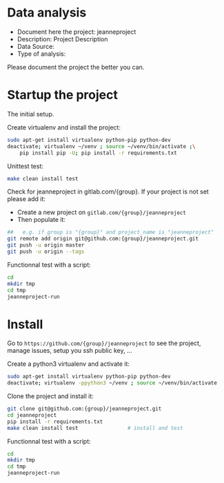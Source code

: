 # Data analysis
- Document here the project: jeanneproject
- Description: Project Description
- Data Source:
- Type of analysis:

Please document the project the better you can.

# Startup the project

The initial setup.

Create virtualenv and install the project:
```bash
sudo apt-get install virtualenv python-pip python-dev
deactivate; virtualenv ~/venv ; source ~/venv/bin/activate ;\
    pip install pip -U; pip install -r requirements.txt
```

Unittest test:
```bash
make clean install test
```

Check for jeanneproject in gitlab.com/{group}.
If your project is not set please add it:

- Create a new project on `gitlab.com/{group}/jeanneproject`
- Then populate it:

```bash
##   e.g. if group is "{group}" and project_name is "jeanneproject"
git remote add origin git@github.com:{group}/jeanneproject.git
git push -u origin master
git push -u origin --tags
```

Functionnal test with a script:

```bash
cd
mkdir tmp
cd tmp
jeanneproject-run
```

# Install

Go to `https://github.com/{group}/jeanneproject` to see the project, manage issues,
setup you ssh public key, ...

Create a python3 virtualenv and activate it:

```bash
sudo apt-get install virtualenv python-pip python-dev
deactivate; virtualenv -ppython3 ~/venv ; source ~/venv/bin/activate
```

Clone the project and install it:

```bash
git clone git@github.com:{group}/jeanneproject.git
cd jeanneproject
pip install -r requirements.txt
make clean install test                # install and test
```
Functionnal test with a script:

```bash
cd
mkdir tmp
cd tmp
jeanneproject-run
```
